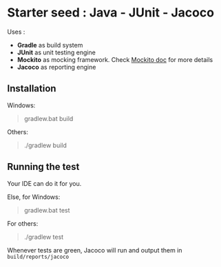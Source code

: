 # Starter seed : Java - JUnit - Jacoco

Uses :
* __Gradle__ as build system
* __JUnit__ as unit testing engine
* __Mockito__ as mocking framework. Check [Mockito doc](https://javadoc.io/doc/org.mockito/mockito-junit-jupiter/latest/org/mockito/junit/jupiter/MockitoExtension.html) for more details
* __Jacoco__ as reporting engine

## Installation

Windows: 
> gradlew.bat build

Others: 
> ./gradlew build

## Running the test

Your IDE can do it for you. 

Else, for Windows: 
> gradlew.bat test

For others: 
> ./gradlew test

Whenever tests are green, Jacoco will run and output them in `build/reports/jacoco`